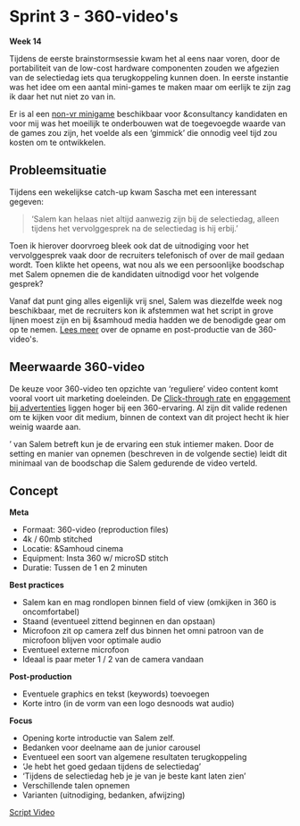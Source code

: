# Sprint 3 - 360-video's

**Week 14**

Tijdens de eerste brainstormsessie kwam het al eens naar voren, door de portabiliteit van de low-cost hardware componenten zouden we afgezien van de selectiedag iets qua terugkoppeling kunnen doen. In eerste instantie was het idee om een aantal mini-games te maken maar om eerlijk te zijn zag ik daar het nut niet zo van in.

Er is al een [non-vr minigame](https://career.samhoud.com/playthegame) beschikbaar voor &consultancy kandidaten en voor mij was het moeilijk te onderbouwen wat de toegevoegde waarde van de games zou zijn, het voelde als een ‘gimmick’ die onnodig veel tijd zou kosten om te ontwikkelen.

## Probleemsituatie
Tijdens een wekelijkse catch-up kwam Sascha met een interessant gegeven:
> ‘Salem kan helaas niet altijd aanwezig zijn bij de selectiedag, alleen tijdens het vervolggesprek na de selectiedag is hij erbij.’

Toen ik hierover doorvroeg bleek ook dat de uitnodiging voor het vervolggesprek vaak door de recruiters telefonisch of over de mail gedaan wordt. Toen klikte het opeens, wat nou als we een persoonlijke boodschap met Salem opnemen die de kandidaten uitnodigd voor het volgende gesprek?

Vanaf dat punt ging alles eigenlijk vrij snel, Salem was diezelfde week nog beschikbaar, met de recruiters kon ik afstemmen wat het script in grove lijnen moest zijn en bij &samhoud media hadden we de benodigde gear om op te nemen. [Lees meer](https://productbiografie.dandevri.es/prototyping/VIDEO.html) over de opname en post-productie van de 360-video's.

## Meerwaarde 360-video

De keuze voor 360-video ten opzichte van ‘reguliere’ video content komt vooral voort uit marketing doeleinden. De [Click-through rate](http://magnifyre.com/360-degree-video-case-study/) en [engagement bij advertenties](https://www.thinkwithgoogle.com/advertising-channels/video/360-video-advertising/) liggen hoger bij een 360-ervaring. Al zijn dit valide redenen om te kijken voor dit medium, binnen de context van dit project hecht ik hier weinig waarde aan.

’ van Salem betreft kun je de ervaring een stuk intiemer maken. Door de setting en manier van opnemen (beschreven in de volgende sectie) leidt dit minimaal van de boodschap die Salem gedurende de video verteld. 

## Concept

**Meta**
* Formaat: 360-video (reproduction files)
* 4k / 60mb stitched
* Locatie: &Samhoud cinema
* Equipment: Insta 360 w/ microSD stitch
* Duratie: Tussen de 1 en 2 minuten

**Best practices**
* Salem kan en mag rondlopen binnen field of view (omkijken in 360 is oncomfortabel)
* Staand (eventueel zittend beginnen en dan opstaan)
* Microfoon zit op camera zelf dus binnen het omni patroon van de microfoon blijven voor optimale audio
* Eventueel externe microfoon
* Ideaal is paar meter  1 / 2 van de camera vandaan

**Post-production**
* Eventuele graphics en tekst (keywords) toevoegen
* Korte intro (in de vorm van een logo desnoods wat audio)

**Focus**
* Opening korte introductie van Salem zelf.
* Bedanken voor deelname aan de junior carousel
* Eventueel een soort van algemene resultaten terugkoppeling
* ‘Je hebt het goed gedaan tijdens de selectiedag’
* ‘Tijdens de selectiedag heb je je van je beste kant laten zien’ 
* Verschillende talen opnemen
* Varianten (uitnodiging, bedanken, afwijzing)

[Script Video](https://docs.google.com/document/d/10bOCglwTpg0AAVYfKB-HXGt_Z3fEmSjtW56G7NQXtkY/edit?usp=sharing)